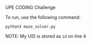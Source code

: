 UPE CODING Challenge

To run, use the following command:
```
python3 maze_solver.py
```
NOTE: My UID is stored as `id` on line 4